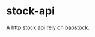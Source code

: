# stock-api
A http stock api rely on [baostock](http://baostock.com/baostock/index.php/%E9%A6%96%E9%A1%B5).
